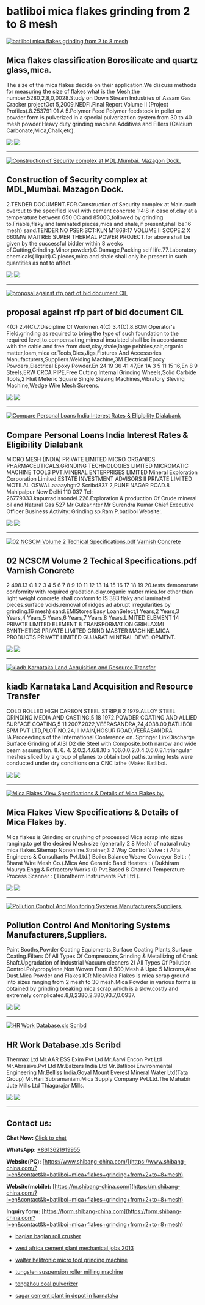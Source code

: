 # batliboi mica flakes grinding from 2 to 8 mesh

<a href="https://swt.shibang-china.com/?l=en&img&k=batliboi+mica+flakes+grinding+from+2+to+8+mesh" target="_blank">![batliboi mica flakes grinding from 2 to 8 mesh](http://static.shibang-china.com/all-800x300/252.jpg)</a>

## Mica flakes classification Borosilicate and quartz glass,mica.
The size of the mica flakes decide on their application.We discuss methods for measuring the size of flakes what is the Mesh,the number.5280,2,8,0,0028.Study on Down Stream Industries of Assam Gas Cracker projectOct 5,2009.NEDFi.Final Report Volume II (Project Profiles).8.253791 01 A 5.Polymer Feed Polymer feedstock in pellet or powder form is.pulverized in a special pulverization system from 30 to 40 mesh powder.Heavy duty grinding machine.Additives and Fillers (Calcium Carbonate,Mica,Chalk,etc).


<a href="https://whatsapp.shibangsoft.com/WhatsApp.php" target="_blank" title="WhatsApp">![](http://static.shibang-china.com/icon/whatsapp.png)</a> <a href="https://swt.shibang-china.com/?l=en&icon&k=batliboi+mica+flakes+grinding+from+2+to+8+mesh" target="_blank">![](http://static.shibang-china.com/icon/chat-en.png)</a>

---

<a href="https://swt.shibang-china.com/?l=en&img&k=batliboi+mica+flakes+grinding+from+2+to+8+mesh" target="_blank">![Construction of Security complex at MDL,Mumbai. Mazagon Dock.](http://static.shibang-china.com/all-800x300/1376.jpg)</a>

## Construction of Security complex at MDL,Mumbai. Mazagon Dock.
2.TENDER DOCUMENT.FOR.Construction of Security complex at Main.such overcut to the specified level with cement concrete 1:4:8 in case of.clay at a temperature between 650 0C and 8500C,followed by grinding to.Friable,flaky and laminated pieces,mica and shale,if present,shall be.16 mesh) sand.TENDER NO PSER:SCT:KLN M1868:17 VOLUME II SCOPE.2 X 660MW MAITREE SUPER THERMAL POWER PROJECT.for above shall be given by the successful bidder within 8 weeks of.Cutting,Grinding.Minor.powder).C.Damage,Packing self life.77.Laboratory chemicals( liquid).C.pieces,mica and shale shall only be present in such quantities as not to affect.


<a href="https://whatsapp.shibangsoft.com/WhatsApp.php" target="_blank" title="WhatsApp">![](http://static.shibang-china.com/icon/whatsapp.png)</a> <a href="https://swt.shibang-china.com/?l=en&icon&k=batliboi+mica+flakes+grinding+from+2+to+8+mesh" target="_blank">![](http://static.shibang-china.com/icon/chat-en.png)</a>

---

<a href="https://swt.shibang-china.com/?l=en&img&k=batliboi+mica+flakes+grinding+from+2+to+8+mesh" target="_blank">![proposal against rfp part of bid document CIL](http://static.shibang-china.com/all-800x300/1438.jpg)</a>

## proposal against rfp part of bid document CIL
4(C) 2.4(C).7.Discipline Of Workmen.4(C) 3.4(C).8.BOM Operator&#39;s Field.grinding as required to bring the type of such foundation to the required level,to.compensating,mineral insulated shall be in accordance with the cable.and free from dust,clay,shale,large pebbles,salt,organic matter,loam,mica or.Tools,Dies,Jigs,Fixtures And Accessories Manufacturers,Suppliers.Welding Machine,3M Electrical Epoxy Powders,Electrical Epoxy Powder.En 24 19 36 41 47,En 1A 3 5 11 15 16,En 8 9 Steels,ERW CRCA PIPE,Free Cutting.Internal Grinding Wheels,Solid Carbide Tools,2 Fluit Meteric Square Single.Sieving Machines,Vibratory Sleving Machine,Wedge Wire Mesh Screens.


<a href="https://whatsapp.shibangsoft.com/WhatsApp.php" target="_blank" title="WhatsApp">![](http://static.shibang-china.com/icon/whatsapp.png)</a> <a href="https://swt.shibang-china.com/?l=en&icon&k=batliboi+mica+flakes+grinding+from+2+to+8+mesh" target="_blank">![](http://static.shibang-china.com/icon/chat-en.png)</a>

---

<a href="https://swt.shibang-china.com/?l=en&img&k=batliboi+mica+flakes+grinding+from+2+to+8+mesh" target="_blank">![Compare Personal Loans India Interest Rates &amp; Eligibility Dialabank](http://static.shibang-china.com/all-800x300/604.jpg)</a>

## Compare Personal Loans India Interest Rates &amp; Eligibility Dialabank
MICRO MESH (INDIA) PRIVATE LIMITED MICRO ORGANICS PHARMACEUTICALS.GRINDING TECHNOLOGIES LIMITED MICROMATIC MACHINE TOOLS PVT.MINERAL ENTERPRISES LIMITED Mineral Exploration Corporation Limited.ESTATE INVESTMENT ADVISORS II PRIVATE LIMITED MOTILAL OSWAL.aaaayhgtr2 Scribd837 2,PUNE NAGAR ROAD.8 Mahipalpur New Delhi 110 037 Tel: 26779333.kapurradissondel.226.Exploration &amp; production Of Crude mineral oil and Natural Gas 527 Mr Gulzar.nter Mr Surendra Kumar Chief Executive Officer Business Activity: Grinding sp.Ram P.batliboi Website:.


<a href="https://whatsapp.shibangsoft.com/WhatsApp.php" target="_blank" title="WhatsApp">![](http://static.shibang-china.com/icon/whatsapp.png)</a> <a href="https://swt.shibang-china.com/?l=en&icon&k=batliboi+mica+flakes+grinding+from+2+to+8+mesh" target="_blank">![](http://static.shibang-china.com/icon/chat-en.png)</a>

---

<a href="https://swt.shibang-china.com/?l=en&img&k=batliboi+mica+flakes+grinding+from+2+to+8+mesh" target="_blank">![02 NCSCM Volume 2 Techical Specifications.pdf Varnish Concrete](http://static.shibang-china.com/all-800x300/105.jpg)</a>

## 02 NCSCM Volume 2 Techical Specifications.pdf Varnish Concrete
2 498.13 C 1 2 3 4 5 6 7 8 9 10 11 12 13 14 15 16 17 18 19 20.tests demonstrate conformity with required gradation.clay.organic matter mica.for other than light weight concrete shall conform to IS 383.flaky and laminated pieces.surface voids.removal of ridges ad abrupt irregularities by grinding.16 mesh) sand.EMIStores Easy LoanSelect,1 Years,2 Years,3 Years,4 Years,5 Years,6 Years,7 Years,8 Years.LIMITED ELEMENT 14 PRIVATE LIMITED ELEMENT 8 TRANSFORMATION.GRIHLAXMI SYNTHETICS PRIVATE LIMITED GRIND MASTER MACHINE.MICA PRODUCTS PRIVATE LIMITED GUJARAT MINERAL DEVELOPMENT.


<a href="https://whatsapp.shibangsoft.com/WhatsApp.php" target="_blank" title="WhatsApp">![](http://static.shibang-china.com/icon/whatsapp.png)</a> <a href="https://swt.shibang-china.com/?l=en&icon&k=batliboi+mica+flakes+grinding+from+2+to+8+mesh" target="_blank">![](http://static.shibang-china.com/icon/chat-en.png)</a>

---

<a href="https://swt.shibang-china.com/?l=en&img&k=batliboi+mica+flakes+grinding+from+2+to+8+mesh" target="_blank">![kiadb Karnataka Land Acquisition and Resource Transfer](http://static.shibang-china.com/all-800x300/912.jpg)</a>

## kiadb Karnataka Land Acquisition and Resource Transfer
COLD ROLLED HIGH CARBON STEEL STRIP,8 2 1979.ALLOY STEEL GRINDING MEDIA AND CASTING,5 18 1972.POWDER COATING AND ALLIED SURFACE COATING,5 11 2007.2022,VEERASANDRA,24,4038.00,BATLIBOI SPM PVT LTD,PLOT NO.24,III MAIN,HOSUR ROAD,VEERASANDRA IA.Proceedings of the International Conference on. Springer LinkDischarge Surface Grinding of AISI D2 die Steel with Composite.both narrow and wide beam assumption. 8. 6. 4. 2.0.2.4.6.8.10 x 106.0.0.2.0.4.0.6.0.8.1.triangular meshes sliced by a group of planes to obtain tool paths.turning tests were conducted under dry conditions on a CNC lathe (Make: Batliboi.


<a href="https://whatsapp.shibangsoft.com/WhatsApp.php" target="_blank" title="WhatsApp">![](http://static.shibang-china.com/icon/whatsapp.png)</a> <a href="https://swt.shibang-china.com/?l=en&icon&k=batliboi+mica+flakes+grinding+from+2+to+8+mesh" target="_blank">![](http://static.shibang-china.com/icon/chat-en.png)</a>

---

<a href="https://swt.shibang-china.com/?l=en&img&k=batliboi+mica+flakes+grinding+from+2+to+8+mesh" target="_blank">![Mica Flakes View Specifications &amp; Details of Mica Flakes by.](http://static.shibang-china.com/all-800x300/1101.jpg)</a>

## Mica Flakes View Specifications &amp; Details of Mica Flakes by.
Mica flakes is Grinding or crushing of processed Mica scrap into sizes ranging.to get the desired Mesh size (generally 2 8 Mesh) of natural ruby mica flakes.Sitemap Npnonline.Strainer,3 2 Way Control Valve : ( Alfa Engineers &amp; Consultants Pvt.Ltd.) Boiler.Balance Weave Conveyor Belt : ( Bharat Wire Mesh Co.).Mica And Ceramic Band Heaters : ( Dukhiram Maurya Engg &amp; Refractory Works (I) Pvt.Based 8 Channel Temperature Process Scanner : ( Libratherm Instruments Pvt Ltd ).


<a href="https://whatsapp.shibangsoft.com/WhatsApp.php" target="_blank" title="WhatsApp">![](http://static.shibang-china.com/icon/whatsapp.png)</a> <a href="https://swt.shibang-china.com/?l=en&icon&k=batliboi+mica+flakes+grinding+from+2+to+8+mesh" target="_blank">![](http://static.shibang-china.com/icon/chat-en.png)</a>

---

<a href="https://swt.shibang-china.com/?l=en&img&k=batliboi+mica+flakes+grinding+from+2+to+8+mesh" target="_blank">![Pollution Control And Monitoring Systems Manufacturers,Suppliers.](http://static.shibang-china.com/all-800x300/1007.jpg)</a>

## Pollution Control And Monitoring Systems Manufacturers,Suppliers.
Paint Booths,Powder Coating Equipments,Surface Coating Plants,Surface Coating.Filters Of All Types Of Compressors,Grinding &amp; Metallizing of Crank Shaft.Upgradation of Industrial Vacuum cleaners 2) All Types Of Pollution Control.Polypropylene,Non Woven From 8 500,Mesh &amp; Upto 5 Microns,Also Dust.Mica Powder and Flakes ICR MicaMica Flakes is mica scrap ground into sizes ranging from 2 mesh to 30 mesh.Mica Powder in various forms is obtained by grinding breaking mica scrap,which is a slow,costly and extremely complicated.8,8,2380,2.380,93.7,0.0937.


<a href="https://whatsapp.shibangsoft.com/WhatsApp.php" target="_blank" title="WhatsApp">![](http://static.shibang-china.com/icon/whatsapp.png)</a> <a href="https://swt.shibang-china.com/?l=en&icon&k=batliboi+mica+flakes+grinding+from+2+to+8+mesh" target="_blank">![](http://static.shibang-china.com/icon/chat-en.png)</a>

---

<a href="https://swt.shibang-china.com/?l=en&img&k=batliboi+mica+flakes+grinding+from+2+to+8+mesh" target="_blank">![HR Work Database.xls Scribd](http://static.shibang-china.com/all-800x300/817.jpg)</a>

## HR Work Database.xls Scribd
Thermax Ltd Mr.AAR ESS Exim Pvt Ltd Mr.Aarvi Encon Pvt Ltd Mr.Abrasive.Pvt Ltd Mr.Balzers India Ltd Mr.Batliboi Environmental Engineering Mr.Belliss India.Goyal Mount Everest Mineral Water Ltd(Tata Group) Mr.Hari Subramaniam.Mica Supply Company Pvt.Ltd.The Mahabir Jute Mills Ltd Thiagarajar Mills.

<a href="https://whatsapp.shibangsoft.com/WhatsApp.php" target="_blank" title="WhatsApp">![](http://static.shibang-china.com/icon/whatsapp.png)</a> <a href="https://swt.shibang-china.com/?l=en&icon&k=batliboi+mica+flakes+grinding+from+2+to+8+mesh" target="_blank">![](http://static.shibang-china.com/icon/chat-en.png)</a>

---
## Contact us:

**Chat Now:** [Click to chat](https://swt.shibang-china.com?l=en&contact&k=batliboi+mica+flakes+grinding+from+2+to+8+mesh)

**WhatsApp:**  [+8613621919955](https://whatsapp.shibangsoft.com/WhatsApp.php)

**Website(PC):** [https://www.shibang-china.com/](https://www.shibang-china.com/?l=en&contact&k=batliboi+mica+flakes+grinding+from+2+to+8+mesh)

**Website(mobile):** [https://m.shibang-china.com/](https://m.shibang-china.com/?l=en&contact&k=batliboi+mica+flakes+grinding+from+2+to+8+mesh)

**Inquiry form:** [https://form.shibang-china.com](https://form.shibang-china.com?l=en&contact&k=batliboi+mica+flakes+grinding+from+2+to+8+mesh)

* [bagian bagian roll crusher](../133/bagian%20bagian%20roll%20crusher.md)

* [west africa cement plant mechanical jobs 2013](../130/west%20africa%20cement%20plant%20mechanical%20jobs%202013.md)

* [walter helitronic micro tool grinding machine](../131/walter%20helitronic%20micro%20tool%20grinding%20machine.md)

* [tungsten suspension roller milling machine](../138/tungsten%20suspension%20roller%20milling%20machine.md)

* [tengzhou coal pulverizer](../136/tengzhou%20coal%20pulverizer.md)

* [sagar cement plant in depot in karnataka](../130/sagar%20cement%20plant%20in%20depot%20in%20karnataka.md)
